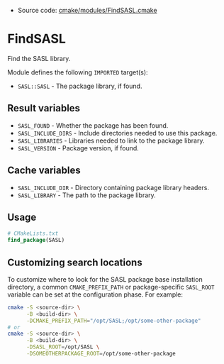 <!-- This is auto-generated file. -->
* Source code: [cmake/modules/FindSASL.cmake](https://github.com/petk/php-build-system/blob/master/cmake/cmake/modules/FindSASL.cmake)

# FindSASL

Find the SASL library.

Module defines the following `IMPORTED` target(s):

* `SASL::SASL` - The package library, if found.

## Result variables

* `SASL_FOUND` - Whether the package has been found.
* `SASL_INCLUDE_DIRS` - Include directories needed to use this package.
* `SASL_LIBRARIES` - Libraries needed to link to the package library.
* `SASL_VERSION` - Package version, if found.

## Cache variables

* `SASL_INCLUDE_DIR` - Directory containing package library headers.
* `SASL_LIBRARY` - The path to the package library.

## Usage

```cmake
# CMakeLists.txt
find_package(SASL)
```

## Customizing search locations

To customize where to look for the SASL package base
installation directory, a common `CMAKE_PREFIX_PATH` or
package-specific `SASL_ROOT` variable can be set at
the configuration phase. For example:

```sh
cmake -S <source-dir> \
      -B <build-dir> \
      -DCMAKE_PREFIX_PATH="/opt/SASL;/opt/some-other-package"
# or
cmake -S <source-dir> \
      -B <build-dir> \
      -DSASL_ROOT=/opt/SASL \
      -DSOMEOTHERPACKAGE_ROOT=/opt/some-other-package
```
